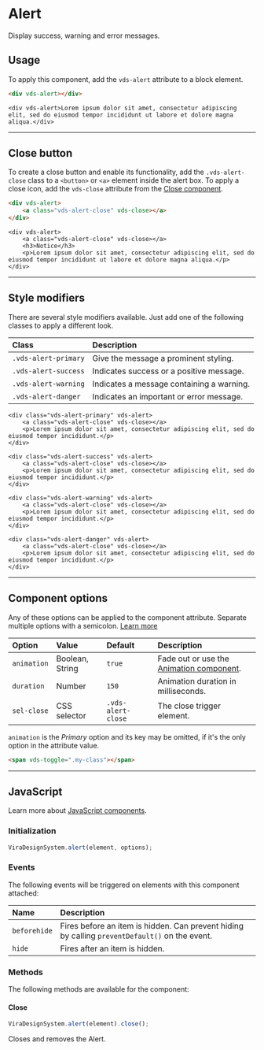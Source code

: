 # Alert

<p class="vds-text-lead">Display success, warning and error messages.</p>

## Usage

To apply this component, add the `vds-alert` attribute to a block element.

```html
<div vds-alert></div>
```

```example
<div vds-alert>Lorem ipsum dolor sit amet, consectetur adipiscing elit, sed do eiusmod tempor incididunt ut labore et dolore magna aliqua.</div>
```

***

## Close button

To create a close button and enable its functionality, add the `.vds-alert-close` class to a `<button>` or `<a>` element inside the alert box. To apply a close icon, add the `vds-close` attribute from the [Close component](close.md).

```html
<div vds-alert>
    <a class="vds-alert-close" vds-close></a>
</div>
```

```example
<div vds-alert>
    <a class="vds-alert-close" vds-close></a>
    <h3>Notice</h3>
    <p>Lorem ipsum dolor sit amet, consectetur adipiscing elit, sed do eiusmod tempor incididunt ut labore et dolore magna aliqua.</p>
</div>
```

***

## Style modifiers

There are several style modifiers available. Just add one of the following classes to apply a different look.

| Class               | Description                               |
|:--------------------|:------------------------------------------|
| `.vds-alert-primary` | Give the message a prominent styling.     |
| `.vds-alert-success` | Indicates success or a positive message.  |
| `.vds-alert-warning` | Indicates a message containing a warning. |
| `.vds-alert-danger`  | Indicates an important or error message.  |

```example
<div class="vds-alert-primary" vds-alert>
    <a class="vds-alert-close" vds-close></a>
    <p>Lorem ipsum dolor sit amet, consectetur adipiscing elit, sed do eiusmod tempor incididunt.</p>
</div>

<div class="vds-alert-success" vds-alert>
    <a class="vds-alert-close" vds-close></a>
    <p>Lorem ipsum dolor sit amet, consectetur adipiscing elit, sed do eiusmod tempor incididunt.</p>
</div>

<div class="vds-alert-warning" vds-alert>
    <a class="vds-alert-close" vds-close></a>
    <p>Lorem ipsum dolor sit amet, consectetur adipiscing elit, sed do eiusmod tempor incididunt.</p>
</div>

<div class="vds-alert-danger" vds-alert>
    <a class="vds-alert-close" vds-close></a>
    <p>Lorem ipsum dolor sit amet, consectetur adipiscing elit, sed do eiusmod tempor incididunt.</p>
</div>
```

***

## Component options

Any of these options can be applied to the component attribute. Separate multiple options with a semicolon. [Learn more](javascript.md#component-configuration)

| Option      | Value           | Default           | Description                                              |
|:------------|:----------------|:------------------|:---------------------------------------------------------|
| `animation` | Boolean, String | `true`            | Fade out or use the [Animation component](animation.md). |
| `duration`  | Number          | `150`             | Animation duration in milliseconds.                      |
| `sel-close` | CSS selector    | `.vds-alert-close` | The close trigger element.                               |

`animation` is the _Primary_ option and its key may be omitted, if it's the only option in the attribute value.

```html
<span vds-toggle=".my-class"></span>
```

***

## JavaScript

Learn more about [JavaScript components](javascript.md#programmatic-use).

### Initialization

```js
ViraDesignSystem.alert(element, options);
```

### Events

The following events will be triggered on elements with this component attached:

| Name         | Description                                                                                    |
|:-------------|:-----------------------------------------------------------------------------------------------|
| `beforehide` | Fires before an item is hidden. Can prevent hiding by calling `preventDefault()` on the event. |
| `hide`       | Fires after an item is hidden.                                                                 |

### Methods

The following methods are available for the component:

#### Close

```js
ViraDesignSystem.alert(element).close();
```

Closes and removes the Alert.
